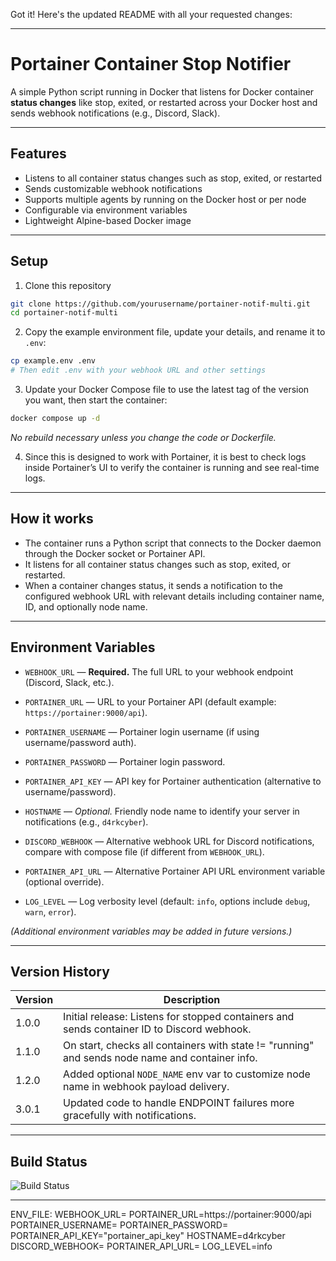 Got it! Here's the updated README with all your requested changes:

---

# Portainer Container Stop Notifier

A simple Python script running in Docker that listens for Docker container **status changes** like stop, exited, or restarted across your Docker host and sends webhook notifications (e.g., Discord, Slack).

---

## Features

* Listens to all container status changes such as stop, exited, or restarted
* Sends customizable webhook notifications
* Supports multiple agents by running on the Docker host or per node
* Configurable via environment variables
* Lightweight Alpine-based Docker image

---

## Setup

1. Clone this repository

```bash
git clone https://github.com/yourusername/portainer-notif-multi.git
cd portainer-notif-multi
```

2. Copy the example environment file, update your details, and rename it to `.env`:

```bash
cp example.env .env
# Then edit .env with your webhook URL and other settings
```

3. Update your Docker Compose file to use the latest tag of the version you want, then start the container:

```bash
docker compose up -d
```

*No rebuild necessary unless you change the code or Dockerfile.*

4. Since this is designed to work with Portainer, it is best to check logs inside Portainer’s UI to verify the container is running and see real-time logs.

---

## How it works

* The container runs a Python script that connects to the Docker daemon through the Docker socket or Portainer API.
* It listens for all container status changes such as stop, exited, or restarted.
* When a container changes status, it sends a notification to the configured webhook URL with relevant details including container name, ID, and optionally node name.

---

## Environment Variables

- `WEBHOOK_URL` — **Required.** The full URL to your webhook endpoint (Discord, Slack, etc.).
- `PORTAINER_URL` — URL to your Portainer API (default example: `https://portainer:9000/api`).
- `PORTAINER_USERNAME` — Portainer login username (if using username/password auth).
- `PORTAINER_PASSWORD` — Portainer login password.
- `PORTAINER_API_KEY` — API key for Portainer authentication (alternative to username/password).

- `HOSTNAME` — *Optional.* Friendly node name to identify your server in notifications (e.g., `d4rkcyber`).
- `DISCORD_WEBHOOK` — Alternative webhook URL for Discord notifications, compare with compose file (if different from `WEBHOOK_URL`).
- `PORTAINER_API_URL` — Alternative Portainer API URL environment variable (optional override).
- `LOG_LEVEL` — Log verbosity level (default: `info`, options include `debug`, `warn`, `error`).


*(Additional environment variables may be added in future versions.)*

---

## Version History

| Version | Description                                                                                     |
| ------- | ----------------------------------------------------------------------------------------------- |
| 1.0.0   | Initial release: Listens for stopped containers and sends container ID to Discord webhook.      |
| 1.1.0   | On start, checks all containers with state != "running" and sends node name and container info. |
| 1.2.0   | Added optional `NODE_NAME` env var to customize node name in webhook payload delivery.          |
| 3.0.1   | Updated code to handle ENDPOINT failures more gracefully with notifications.                    |

---

## Build Status

![Build Status](https://img.shields.io/github/actions/workflow/status/yourusername/portainer-notif/ci.yml?branch=main)

---

ENV_FILE:
WEBHOOK_URL=
PORTAINER_URL=https://portainer:9000/api
PORTAINER_USERNAME=
PORTAINER_PASSWORD=
PORTAINER_API_KEY="portainer_api_key"
HOSTNAME=d4rkcyber
DISCORD_WEBHOOK=
PORTAINER_API_URL=
LOG_LEVEL=info
